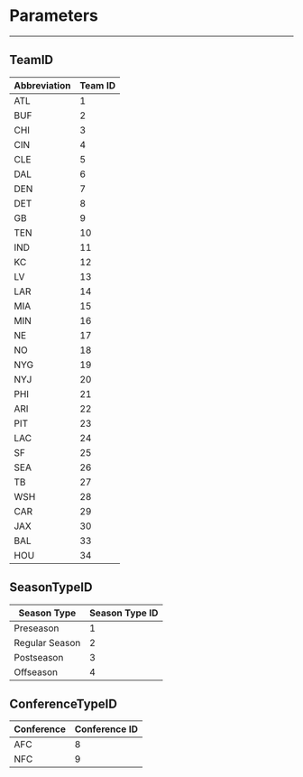# Parameters
---

## TeamID


| Abbreviation | Team ID |
|--------------|---------|
| ATL          | 1       |
| BUF          | 2       |
| CHI          | 3       |
| CIN          | 4       |
| CLE          | 5       |
| DAL          | 6       |
| DEN          | 7       |
| DET          | 8       |
| GB           | 9       |
| TEN          | 10      |
| IND          | 11      |
| KC           | 12      |
| LV           | 13      |
| LAR          | 14      |
| MIA          | 15      |
| MIN          | 16      |
| NE           | 17      |
| NO           | 18      |
| NYG          | 19      |
| NYJ          | 20      |
| PHI          | 21      |
| ARI          | 22      |
| PIT          | 23      |
| LAC          | 24      |
| SF           | 25      |
| SEA          | 26      |
| TB           | 27      |
| WSH          | 28      |
| CAR          | 29      |
| JAX          | 30      |
| BAL          | 33      |
| HOU          | 34      |



## SeasonTypeID

| Season Type     | Season Type ID |
|------------------|--------|
| Preseason        | 1      |
| Regular Season   | 2      |
| Postseason       | 3      |
| Offseason        | 4      |


## ConferenceTypeID

| Conference | Conference ID |
|------------|--------|
| AFC        | 8      |
| NFC        | 9      |
